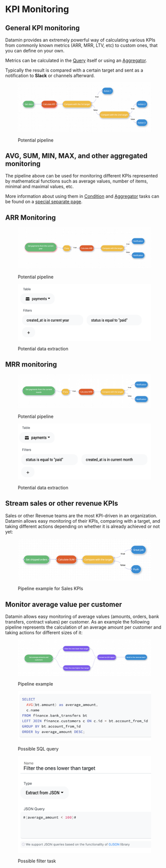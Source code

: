 # KPI Monitoring

## General KPI monitoring

Datamin provides an extremely powerful way of calculating various KPIs from commonly known metrics (ARR, MRR, LTV, etc) to custom ones, that you can define on your own.

Metrics can be calculated in the [Query](../../pipelines/tasks-ip/query.md) itself or using an [Aggregator](../../pipelines/tasks-ip/aggregator.md).

Typically the result is compared with a certain target and sent as a notification to **Slack** or channels afterward.

<figure><img src="../../.gitbook/assets/Screenshot 2022-10-01 at 18.23.31.png" alt=""><figcaption><p>Potential pipeline</p></figcaption></figure>

## AVG, SUM, MIN, MAX, and other aggregated monitoring

The pipeline above can be used for monitoring different KPIs represented by mathematical functions such as average values, number of items, minimal and maximal values, etc.&#x20;

More information about using them in [Condition](../../pipelines/tasks-ip/condition.md) and [Aggregator](../../pipelines/tasks-ip/aggregator.md) tasks can be found on a [special separate page](../../pipelines/mathematical-functions.md).



## ARR Monitoring

<figure><img src="../../.gitbook/assets/Screenshot 2022-10-01 at 18.12.44.png" alt=""><figcaption><p>Potential pipeline</p></figcaption></figure>

<figure><img src="../../.gitbook/assets/Screenshot 2022-10-01 at 18.13.09.png" alt=""><figcaption><p>Potential data extraction</p></figcaption></figure>

## MRR monitoring

<figure><img src="../../.gitbook/assets/Screenshot 2022-10-01 at 18.28.29.png" alt=""><figcaption><p>Potential pipeline</p></figcaption></figure>

<figure><img src="../../.gitbook/assets/Screenshot 2022-10-01 at 18.28.48.png" alt=""><figcaption><p>Potential data extraction</p></figcaption></figure>

## Stream sales or other revenue KPIs

Sales or other Revenue teams are the most KPI-driven in an organization. Datamin allows easy monitoring of their KPIs, comparing with a target, and taking different actions depending on whether it is already achieved or not yet:

<figure><img src="../../.gitbook/assets/Screenshot 2022-10-07 at 19.24.59.png" alt=""><figcaption><p>Pipeline example for Sales KPIs</p></figcaption></figure>

## Monitor average value per customer

Datamin allows easy monitoring of average values (amounts, orders, bank transfers, contract values) per customer. As an example the following pipeline represents the calculation of an average amount per customer and taking actions for different sizes of it:

<figure><img src="../../.gitbook/assets/Screenshot 2022-10-06 at 17.21.28.png" alt=""><figcaption><p>Pipeline example</p></figcaption></figure>

<figure><img src="../../.gitbook/assets/Screenshot 2022-10-06 at 17.22.03.png" alt=""><figcaption><p>Possible SQL query</p></figcaption></figure>

<figure><img src="../../.gitbook/assets/Screenshot 2022-10-06 at 17.22.19.png" alt=""><figcaption><p>Possible filter task</p></figcaption></figure>
